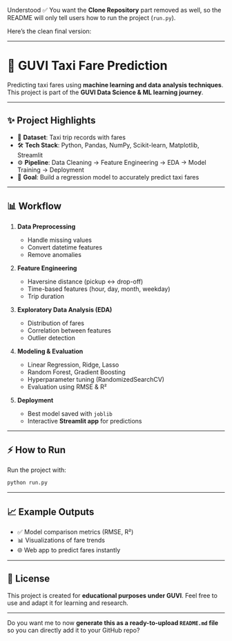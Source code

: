 Understood ✅ You want the **Clone Repository** part removed as well, so the README will only tell users how to run the project (`run.py`).

Here’s the clean final version:

---

# 🚖 GUVI Taxi Fare Prediction

Predicting taxi fares using **machine learning and data analysis techniques**.
This project is part of the **GUVI Data Science & ML learning journey**.

---

## ✨ Project Highlights

* 📂 **Dataset**: Taxi trip records with fares
* 🛠 **Tech Stack**: Python, Pandas, NumPy, Scikit-learn, Matplotlib, Streamlit
* ⚙️ **Pipeline**: Data Cleaning → Feature Engineering → EDA → Model Training → Deployment
* 🎯 **Goal**: Build a regression model to accurately predict taxi fares

---

## 📊 Workflow

1. **Data Preprocessing**

   * Handle missing values
   * Convert datetime features
   * Remove anomalies

2. **Feature Engineering**

   * Haversine distance (pickup ↔ drop-off)
   * Time-based features (hour, day, month, weekday)
   * Trip duration

3. **Exploratory Data Analysis (EDA)**

   * Distribution of fares
   * Correlation between features
   * Outlier detection

4. **Modeling & Evaluation**

   * Linear Regression, Ridge, Lasso
   * Random Forest, Gradient Boosting
   * Hyperparameter tuning (RandomizedSearchCV)
   * Evaluation using RMSE & R²

5. **Deployment**

   * Best model saved with `joblib`
   * Interactive **Streamlit app** for predictions

---

## ⚡ How to Run

Run the project with:

```bash
python run.py
```

---

## 📈 Example Outputs

* ✅ Model comparison metrics (RMSE, R²)
* 📊 Visualizations of fare trends
* 🌐 Web app to predict fares instantly

---

## 📜 License

This project is created for **educational purposes under GUVI**.
Feel free to use and adapt it for learning and research.

---

Do you want me to now **generate this as a ready-to-upload `README.md` file** so you can directly add it to your GitHub repo?
